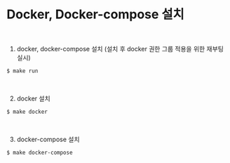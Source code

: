 # Docker, Docker-compose 설치

<br>

1. docker, docker-compose 설치 (설치 후 docker 권한 그룹 적용을 위한 재부팅 실시)

```
$ make run
```
<br>

2. docker 설치

```
$ make docker
```
<br>

3. docker-compose 설치

```
$ make docker-compose
```
<br>
